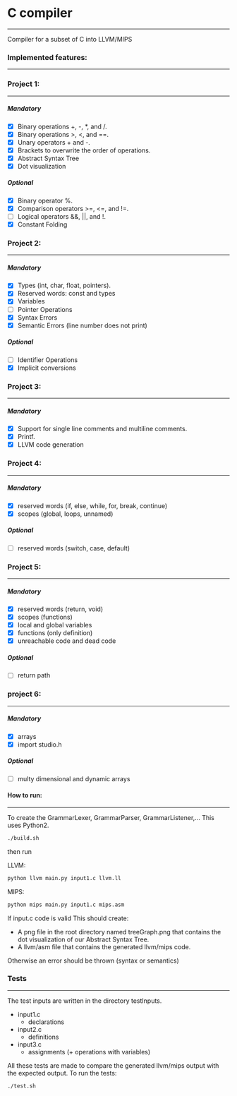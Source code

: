 # C compiler
---

Compiler for a subset of C into LLVM/MIPS
### Implemented features:
---
### Project 1:
---

##### Mandatory

* [x] Binary operations +, -, *, and /. 
* [x] Binary operations >, <, and ==. &nbsp;&nbsp;&nbsp;&nbsp;&nbsp;&nbsp;&nbsp;&nbsp;&nbsp;&nbsp;&nbsp;&nbsp; 
* [x] Unary operators + and -.
* [x] Brackets to overwrite the order of operations.
* [x] Abstract Syntax Tree
* [x] Dot visualization

##### Optional

* [x]  Binary operator %.
* [x]  Comparison operators >=, <=, and !=.
* [ ]  Logical operators &&, ||, and !.
* [x] Constant Folding

### Project 2:
---
##### Mandatory
* [x] Types (int, char, float, pointers).
* [x] Reserved words: const and types
* [x] Variables
* [ ] Pointer Operations
* [x] Syntax Errors
* [x] Semantic Errors (line number does not print)

##### Optional
* [ ] Identifier Operations
* [x] Implicit conversions

### Project 3:
---
##### Mandatory
* [x] Support for single line comments and multiline comments.
* [x] Printf.
* [x] LLVM code generation &nbsp;&nbsp;

### Project 4:
---
##### Mandatory
* [x] reserved words (if, else, while, for, break, continue)
* [x] scopes (global, loops, unnamed)

##### Optional
* [ ] reserved words (switch, case, default)

### Project 5:
---
##### Mandatory
* [x] reserved words (return, void)
* [x] scopes (functions)
* [x] local and global variables
* [x] functions (only definition)
* [x] unreachable code and dead code

##### Optional
* [ ] return path

### project 6:
---
##### Mandatory
* [x] arrays
* [x] import studio.h

##### Optional
* [ ] multy dimensional and dynamic arrays

#### How to run:
---
To create the GrammarLexer, GrammarParser, GrammarListener,... This uses Python2.
```bash
./build.sh
```
then run

LLVM:
``` bash
python llvm main.py input1.c llvm.ll
```
MIPS:
``` bash
python mips main.py input1.c mips.asm
```
If input.c code is valid This should create:
* A png file in the root directory named treeGraph.png that contains the dot visualization of our Abstract Syntax Tree.
* A llvm/asm  file that contains the generated llvm/mips code. 

Otherwise an error should be thrown (syntax or semantics)

### Tests
---
The test inputs are written in the directory testInputs.
* input1.c
    * declarations
* input2.c
    * definitions
* input3.c
    * assignments (+ operations with variables)

All these tests are made to compare the generated llvm/mips output with the expected output.
To run the tests:
```bash
./test.sh
```
